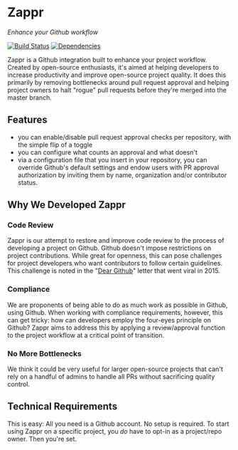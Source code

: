 # Zappr

*Enhance your Github workflow*

[![Build Status](https://travis-ci.org/zalando/zappr.svg?branch=master)](https://travis-ci.org/zalando/zappr)
[![Dependencies](https://david-dm.org/zalando/zappr.svg)](https://david-dm.org/zalando/zappr)

Zappr is a Github integration built to enhance your project workflow. Created by open-source enthusiasts, it's aimed at helping developers to increase productivity and improve open-source project quality. It does this primarily by removing bottlenecks around pull request approval and helping project owners to halt "rogue" pull requests before they're merged into the master branch.

## Features

- you can enable/disable pull request approval checks per repository, with the simple flip of a toggle
- you can configure what counts an approval and what doesn't
- via a configuration file that you insert in your repository, you can override Github's default settings and endow users with PR approval authorization by inviting them by name, organization and/or contributor status.

## Why We Developed Zappr

### Code Review

Zappr is our attempt to restore and improve code review to the process of developing a project on Github. Github doesn't impose restrictions on project contributions. While great for openness, this can pose challenges for project developers who want contributors to follow certain guidelines. This challenge is noted in the "[Dear Github](https://github.com/dear-github/dear-github)" letter that went viral in 2015.

### Compliance

We are proponents of being able to do as much work as possible in Github, using Github. When working with compliance requirements, however, this can get tricky: how can developers employ the four-eyes principle on Github? Zappr aims to address this by applying a review/approval function to the project workflow at a critical point of transition.

### No More Bottlenecks

We think it could be very useful for larger open-source projects that can't rely on a handful of admins to handle all PRs without sacrificing quality control.

## Technical Requirements

This is easy: All you need is a Github account. No setup is required. To start using Zappr on a specific project, you *do* have to opt-in as a project/repo owner. Then you're set.
